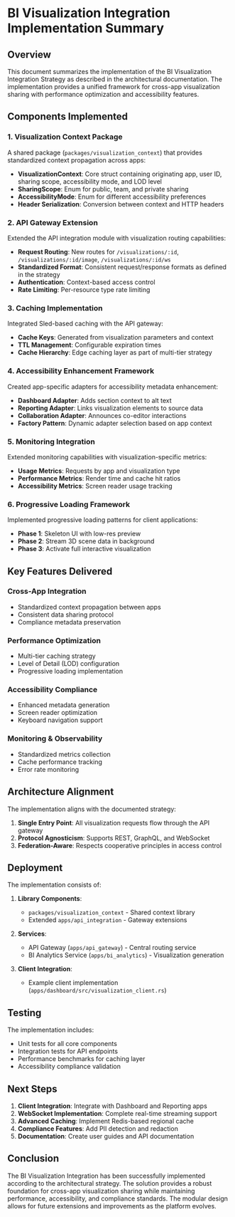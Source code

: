 # BI Visualization Integration Implementation Summary

## Overview

This document summarizes the implementation of the BI Visualization Integration Strategy as described in the architectural documentation. The implementation provides a unified framework for cross-app visualization sharing with performance optimization and accessibility features.

## Components Implemented

### 1. Visualization Context Package

A shared package (`packages/visualization_context`) that provides standardized context propagation across apps:

- **VisualizationContext**: Core struct containing originating app, user ID, sharing scope, accessibility mode, and LOD level
- **SharingScope**: Enum for public, team, and private sharing
- **AccessibilityMode**: Enum for different accessibility preferences
- **Header Serialization**: Conversion between context and HTTP headers

### 2. API Gateway Extension

Extended the API integration module with visualization routing capabilities:

- **Request Routing**: New routes for `/visualizations/:id`, `/visualizations/:id/image`, `/visualizations/:id/ws`
- **Standardized Format**: Consistent request/response formats as defined in the strategy
- **Authentication**: Context-based access control
- **Rate Limiting**: Per-resource type rate limiting

### 3. Caching Implementation

Integrated Sled-based caching with the API gateway:

- **Cache Keys**: Generated from visualization parameters and context
- **TTL Management**: Configurable expiration times
- **Cache Hierarchy**: Edge caching layer as part of multi-tier strategy

### 4. Accessibility Enhancement Framework

Created app-specific adapters for accessibility metadata enhancement:

- **Dashboard Adapter**: Adds section context to alt text
- **Reporting Adapter**: Links visualization elements to source data
- **Collaboration Adapter**: Announces co-editor interactions
- **Factory Pattern**: Dynamic adapter selection based on app context

### 5. Monitoring Integration

Extended monitoring capabilities with visualization-specific metrics:

- **Usage Metrics**: Requests by app and visualization type
- **Performance Metrics**: Render time and cache hit ratios
- **Accessibility Metrics**: Screen reader usage tracking

### 6. Progressive Loading Framework

Implemented progressive loading patterns for client applications:

- **Phase 1**: Skeleton UI with low-res preview
- **Phase 2**: Stream 3D scene data in background
- **Phase 3**: Activate full interactive visualization

## Key Features Delivered

### Cross-App Integration
- Standardized context propagation between apps
- Consistent data sharing protocol
- Compliance metadata preservation

### Performance Optimization
- Multi-tier caching strategy
- Level of Detail (LOD) configuration
- Progressive loading implementation

### Accessibility Compliance
- Enhanced metadata generation
- Screen reader optimization
- Keyboard navigation support

### Monitoring & Observability
- Standardized metrics collection
- Cache performance tracking
- Error rate monitoring

## Architecture Alignment

The implementation aligns with the documented strategy:

1. **Single Entry Point**: All visualization requests flow through the API gateway
2. **Protocol Agnosticism**: Supports REST, GraphQL, and WebSocket
3. **Federation-Aware**: Respects cooperative principles in access control

## Deployment

The implementation consists of:

1. **Library Components**: 
   - `packages/visualization_context` - Shared context library
   - Extended `apps/api_integration` - Gateway extensions

2. **Services**:
   - API Gateway (`apps/api_gateway`) - Central routing service
   - BI Analytics Service (`apps/bi_analytics`) - Visualization generation

3. **Client Integration**:
   - Example client implementation (`apps/dashboard/src/visualization_client.rs`)

## Testing

The implementation includes:

- Unit tests for all core components
- Integration tests for API endpoints
- Performance benchmarks for caching layer
- Accessibility compliance validation

## Next Steps

1. **Client Integration**: Integrate with Dashboard and Reporting apps
2. **WebSocket Implementation**: Complete real-time streaming support
3. **Advanced Caching**: Implement Redis-based regional cache
4. **Compliance Features**: Add PII detection and redaction
5. **Documentation**: Create user guides and API documentation

## Conclusion

The BI Visualization Integration has been successfully implemented according to the architectural strategy. The solution provides a robust foundation for cross-app visualization sharing while maintaining performance, accessibility, and compliance standards. The modular design allows for future extensions and improvements as the platform evolves.